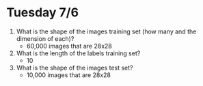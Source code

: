 # Tuesday 7/6

1. What is the shape of the images training set (how many and the dimension of each)?
    * 60,000 images that are 28x28
2. What is the length of the labels training set?
    * 10
3. What is the shape of the images test set?
    * 10,000 images that are 28x28